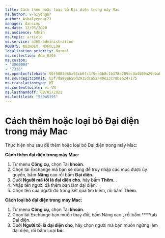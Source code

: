 ```yaml
---
title: Cách thêm hoặc loại bỏ Đại diện trong máy Mac
ms.author: v-aiyengar
author: AshaIyengar21
manager: dansimp
ms.date: 12/05/2020
ms.audience: Admin
ms.topic: article
ms.service: o365-administration
ROBOTS: NOINDEX, NOFOLLOW
localization_priority: Normal
ms.collection: Adm_O365
ms.custom:
- "3800004"
- "7336"
ms.openlocfilehash: 90f9083d65a93cb6fc4f5ea3b8c1b378e209dc3a4500a29dbab04ef958ea93c7
ms.sourcegitcommit: b5f7da89a650d2915dc652449623c78be6247175
ms.translationtype: MT
ms.contentlocale: vi-VN
ms.lasthandoff: 08/05/2021
ms.locfileid: "53945395"
---
```

# <a name="how-to-add-or-remove-a-delegate-in-mac"></a>Cách thêm hoặc loại bỏ Đại diện trong máy Mac

Thực hiện như sau để thêm hoặc loại bỏ Đại diện trong máy Mac:

**Cách thêm đại diện trong máy Mac:**

1. Từ menu **Công cụ,** chọn Tài **khoản**.
1. Chọn tài Exchange mà bạn sẽ dùng để truy nhập các mục được ủy quyền, bấm **Nâng** cao rồi bấm **Đại diện.**
1. Dưới **Người mà tôi là đại diện cho**, hãy bấm **Thêm.** .
1. Nhập tên người đã thêm bạn làm đại diện.
1. Chọn tên của người đó trong kết quả tìm kiếm, rồi bấm **Thêm**.
 
**Cách loại bỏ đại diện trong máy Mac:**

1. Từ menu **Công cụ,** chọn Tài **khoản**.
1. Chọn tài Exchange bạn muốn thay đổi, bấm Nâng cao **,** rồi bấm ****tab Đại diện.
1. Dưới **Người tôi là đại diện cho**, hãy chọn người mà bạn muốn ngừng làm đại diện, rồi bấm Loại **bỏ.**
